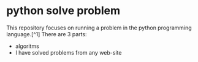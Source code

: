 # python solve problem
  This repository focuses on running a problem in the python programming language.[^1]
 There are 3 parts:
 * algoritms 
 * I have solved problems from any web-site
